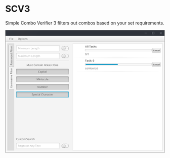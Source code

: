 # SCV3

Simple Combo Verifier 3 filters out combos based on your set requirements.

![Screenshot of appliction running](img/SCV3.png)
